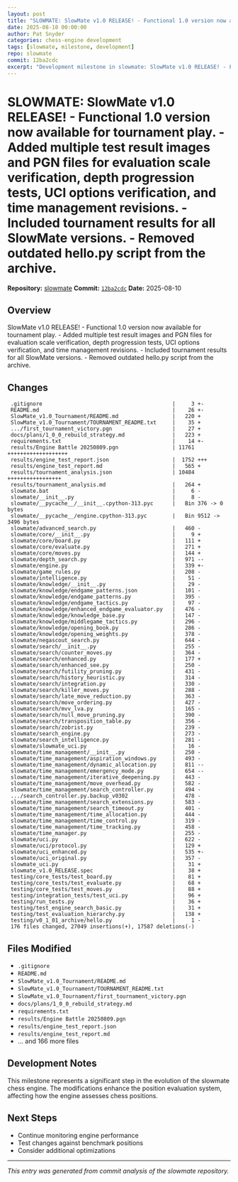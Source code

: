 ```yaml
---
layout: post
title: "SLOWMATE: SlowMate v1.0 RELEASE! - Functional 1.0 version now available for tournament play. - Added multiple test result images and PGN files for evaluation scale verification, depth progression tests, UCI options verification, and time management revisions. - Included tournament results for all SlowMate versions. - Removed outdated hello.py script from the archive."
date: 2025-08-10 00:00:00 
author: Pat Snyder
categories: chess-engine development
tags: [slowmate, milestone, development]
repo: slowmate
commit: 12ba2cdc
excerpt: "Development milestone in slowmate: SlowMate v1.0 RELEASE! - Functional 1.0 version now available for tournament play. - Added multiple test result images and PGN files for evaluation scale verification, depth progression tests, UCI options verification, and time management revisions. - Included tournament results for all SlowMate versions. - Removed outdated hello.py script from the archive."
---
```


# SLOWMATE: SlowMate v1.0 RELEASE! - Functional 1.0 version now available for tournament play. - Added multiple test result images and PGN files for evaluation scale verification, depth progression tests, UCI options verification, and time management revisions. - Included tournament results for all SlowMate versions. - Removed outdated hello.py script from the archive.

**Repository:** [slowmate](https://github.com/pssnyder/slowmate)
**Commit:** [`12ba2cdc`](https://github.com/pssnyder/slowmate/commit/12ba2cdc7022a58903d7d1acc67925b0446e9105)
**Date:** 2025-08-10

## Overview

SlowMate v1.0 RELEASE! - Functional 1.0 version now available for tournament play. - Added multiple test result images and PGN files for evaluation scale verification, depth progression tests, UCI options verification, and time management revisions. - Included tournament results for all SlowMate versions. - Removed outdated hello.py script from the archive.

## Changes

```
 .gitignore                                         |     3 +-
 README.md                                          |    26 +-
 SlowMate_v1.0_Tournament/README.md                 |   220 +
 SlowMate_v1.0_Tournament/TOURNAMENT_README.txt     |    35 +
 .../first_tournament_victory.pgn                   |    27 +
 docs/plans/1_0_0_rebuild_strategy.md               |   223 +
 requirements.txt                                   |    14 +-
 results/Engine Battle 20250809.pgn                 | 11761 +++++++++++++++++++
 results/engine_test_report.json                    |  1752 +++
 results/engine_test_report.md                      |   565 +
 results/tournament_analysis.json                   | 10484 +++++++++++++++++
 results/tournament_analysis.md                     |   264 +
 slowmate.bat                                       |     6 -
 slowmate/__init__.py                               |     8 -
 slowmate/__pycache__/__init__.cpython-313.pyc      |   Bin 376 -> 0 bytes
 slowmate/__pycache__/engine.cpython-313.pyc        |   Bin 9512 -> 3496 bytes
 slowmate/advanced_search.py                        |   460 -
 slowmate/core/__init__.py                          |     9 +
 slowmate/core/board.py                             |   111 +
 slowmate/core/evaluate.py                          |   271 +
 slowmate/core/moves.py                             |   144 +
 slowmate/depth_search.py                           |   971 --
 slowmate/engine.py                                 |   339 +-
 slowmate/game_rules.py                             |   208 -
 slowmate/intelligence.py                           |    51 -
 slowmate/knowledge/__init__.py                     |    29 -
 slowmate/knowledge/endgame_patterns.json           |   101 -
 slowmate/knowledge/endgame_patterns.py             |   395 -
 slowmate/knowledge/endgame_tactics.py              |    97 -
 slowmate/knowledge/enhanced_endgame_evaluator.py   |   476 -
 slowmate/knowledge/knowledge_base.py               |   147 -
 slowmate/knowledge/middlegame_tactics.py           |   296 -
 slowmate/knowledge/opening_book.py                 |   286 -
 slowmate/knowledge/opening_weights.py              |   378 -
 slowmate/negascout_search.py                       |   644 -
 slowmate/search/__init__.py                        |   255 -
 slowmate/search/counter_moves.py                   |   364 -
 slowmate/search/enhanced.py                        |   177 +
 slowmate/search/enhanced_see.py                    |   250 -
 slowmate/search/futility_pruning.py                |   431 -
 slowmate/search/history_heuristic.py               |   314 -
 slowmate/search/integration.py                     |   330 -
 slowmate/search/killer_moves.py                    |   288 -
 slowmate/search/late_move_reduction.py             |   363 -
 slowmate/search/move_ordering.py                   |   427 -
 slowmate/search/mvv_lva.py                         |   165 -
 slowmate/search/null_move_pruning.py               |   390 -
 slowmate/search/transposition_table.py             |   356 -
 slowmate/search/zobrist.py                         |   239 -
 slowmate/search_engine.py                          |   273 -
 slowmate/search_intelligence.py                    |   281 -
 slowmate/slowmate_uci.py                           |    16 -
 slowmate/time_management/__init__.py               |   250 -
 slowmate/time_management/aspiration_windows.py     |   493 -
 slowmate/time_management/dynamic_allocation.py     |   811 --
 slowmate/time_management/emergency_mode.py         |   654 --
 slowmate/time_management/iterative_deepening.py    |   443 -
 slowmate/time_management/move_overhead.py          |   582 -
 slowmate/time_management/search_controller.py      |   494 -
 .../search_controller.py.backup_v0302              |   478 -
 slowmate/time_management/search_extensions.py      |   583 -
 slowmate/time_management/search_timeout.py         |   401 -
 slowmate/time_management/time_allocation.py        |   444 -
 slowmate/time_management/time_control.py           |   319 -
 slowmate/time_management/time_tracking.py          |   458 -
 slowmate/time_manager.py                           |   255 -
 slowmate/uci.py                                    |   622 -
 slowmate/uci/protocol.py                           |   129 +
 slowmate/uci_enhanced.py                           |   535 +-
 slowmate/uci_original.py                           |   357 -
 slowmate_uci.py                                    |    31 +
 slowmate_v1.0_RELEASE.spec                         |    38 +
 testing/core_tests/test_board.py                   |    81 +
 testing/core_tests/test_evaluate.py                |    68 +
 testing/core_tests/test_moves.py                   |    88 +
 testing/integration_tests/test_uci.py              |    96 +
 testing/run_tests.py                               |    36 +
 testing/test_engine_search_basic.py                |    31 +
 testing/test_evaluation_hierarchy.py               |   138 +
 testing/v0_1_01_archive/hello.py                   |     1 -
 176 files changed, 27049 insertions(+), 17587 deletions(-)
```

## Files Modified

- `.gitignore`
- `README.md`
- `SlowMate_v1.0_Tournament/README.md`
- `SlowMate_v1.0_Tournament/TOURNAMENT_README.txt`
- `SlowMate_v1.0_Tournament/first_tournament_victory.pgn`
- `docs/plans/1_0_0_rebuild_strategy.md`
- `requirements.txt`
- `results/Engine Battle 20250809.pgn`
- `results/engine_test_report.json`
- `results/engine_test_report.md`
- ... and 166 more files

## Development Notes

This milestone represents a significant step in the evolution of the slowmate chess engine. The modifications enhance the position evaluation system, affecting how the engine assesses chess positions.

## Next Steps

- Continue monitoring engine performance
- Test changes against benchmark positions
- Consider additional optimizations

---

*This entry was generated from commit analysis of the slowmate repository.*
